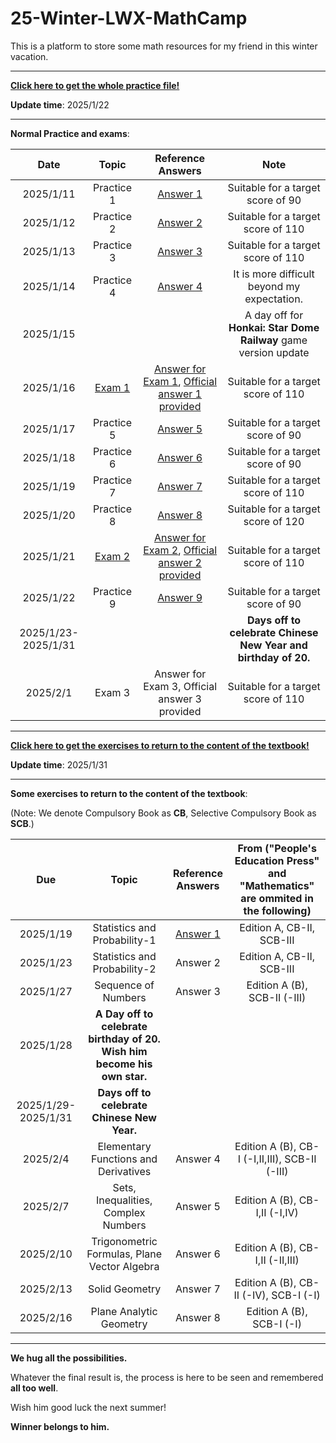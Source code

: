 # 25-Winter-LWX-MathCamp
This is a platform to store some math resources for my friend in this winter vacation.

---

**[Click here to get the whole practice file!](./For%20Star.pdf)**

**Update time**: 2025/1/22

---

**Normal Practice and exams**:

| Date | Topic | Reference Answers | Note |
| :----------: | :----------: | :----------: | :----------: |
| 2025/1/11 | Practice 1 | [Answer 1](./Reference%20Answers/参考解答1.pdf) | Suitable for a target score of 90 |
| 2025/1/12 | Practice 2 | [Answer 2](./Reference%20Answers/参考解答2.pdf) | Suitable for a target score of 110 |
| 2025/1/13 | Practice 3 | [Answer 3](./Reference%20Answers/参考解答3.pdf) | Suitable for a target score of 110 |
| 2025/1/14 | Practice 4 | [Answer 4](./Reference%20Answers/参考解答4.pdf) | It is more difficult beyond my expectation. |
| 2025/1/15 | | | A day off for **Honkai: Star Dome Railway** game version update | 
| 2025/1/16 | [Exam 1](./Exam/Exam1.pdf) | [Answer for Exam 1](./Reference%20Answers/试卷参考解答1.pdf), [Official answer 1 provided](./Reference%20Answers/试卷官方参考解答1.pdf)  | Suitable for a target score of 110 |
| 2025/1/17 | Practice 5 | [Answer 5](./Reference%20Answers/参考解答5.pdf) | Suitable for a target score of 90 |
| 2025/1/18 | Practice 6 | [Answer 6](./Reference%20Answers/参考解答6.pdf) | Suitable for a target score of 90 |
| 2025/1/19 | Practice 7 | [Answer 7](./Reference%20Answers/参考解答7.pdf) | Suitable for a target score of 110 |
| 2025/1/20 | Practice 8 | [Answer 8](./Reference%20Answers/参考解答8.pdf) | Suitable for a target score of 120 |
| 2025/1/21 | [Exam 2](./Exam/Exam%202.pdf) | [Answer for Exam 2](./Reference%20Answers/试卷参考解答2.pdf), [Official answer 2 provided](./Reference%20Answers/试卷官方参考解答2.pdf)  | Suitable for a target score of 110 |
| 2025/1/22 | Practice 9 | [Answer 9](./Reference%20Answers/参考解答9.pdf) | Suitable for a target score of 90 |
| 2025/1/23-2025/1/31 | | | **Days off to celebrate Chinese New Year and birthday of 20.** |
| 2025/2/1 | Exam 3 | Answer for Exam 3, Official answer 3 provided  | Suitable for a target score of 110 |


---

**[Click here to get the exercises to return to the content of the textbook!](./For%20Star%20[Textbook].pdf)**

**Update time**: 2025/1/31

---
**Some exercises to return to the content of the textbook**:

(Note: We denote Compulsory Book as **CB**, Selective Compulsory Book as **SCB**.)

| Due | Topic | Reference Answers | From ("People's Education Press" and "Mathematics" are ommited in the following)   |
| :----------: | :----------: | :----------: | :----------: |
| 2025/1/19 | Statistics and Probability-1 | [Answer 1](./Reference%20Answers/回归教材参考解答1.pdf) | Edition A, CB-II,  SCB-III |
| 2025/1/23 | Statistics and Probability-2 | Answer 2 | Edition A, CB-II,  SCB-III |
| 2025/1/27 | Sequence of Numbers | Answer 3 | Edition A (B), SCB-II (-III) |
| 2025/1/28 | **A Day off to celebrate birthday of 20. Wish him become his own star.** | | 
| 2025/1/29-2025/1/31 | **Days off to celebrate Chinese New Year.** | | 
| 2025/2/4 | Elementary Functions and Derivatives | Answer 4 | Edition A (B), CB-I (-I,II,III),  SCB-II (-III) |
| 2025/2/7 | Sets, Inequalities, Complex Numbers | Answer 5 | Edition A (B), CB-I,II (-I,IV) |
| 2025/2/10 | Trigonometric Formulas, Plane Vector Algebra | Answer 6 | Edition A (B), CB-I,II (-II,III) |
| 2025/2/13 | Solid Geometry | Answer 7 | Edition A (B), CB-II (-IV), SCB-I (-I) |
| 2025/2/16 | Plane Analytic Geometry | Answer 8 | Edition A (B), SCB-I (-I) |


---

**We hug all the possibilities.**

Whatever the final result is, the process is here to be seen and remembered **all too well**. 

Wish him good luck the next summer!

**Winner belongs to him.**
